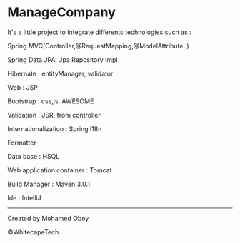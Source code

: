 ManageCompany
=============

It's a little project to integrate differents technologies such as : 

  Spring MVC(Controller,@RequestMapping,@ModelAttribute..)
  
  Spring Data JPA: Jpa Repository Impl
  
  Hibernate : entityManager, validator
  
  Web : JSP
  
  Bootstrap : css,js, AWESOME
  
  Validation : JSR, from controller
  
  Internationalization : Spring i18n
  
  Formatter
  
  Data base : HSQL
  
  Web application container : Tomcat
  
  Build Manager : Maven 3.0.1
  
  Ide : IntelliJ
  
-----------------------------------------------------------------

Created by Mohamed Obey

©WhitecapeTech
